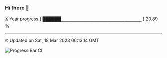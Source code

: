 ### Hi there 👋

⏳ Year progress { ██████▁▁▁▁▁▁▁▁▁▁▁▁▁▁▁▁▁▁▁▁▁▁▁▁ } 20.89 %

---

⏰ Updated on Sat, 18 Mar 2023 06:13:14 GMT

![Progress Bar CI](https://github.com/liununu/liununu/workflows/Progress%20Bar%20CI/badge.svg)
